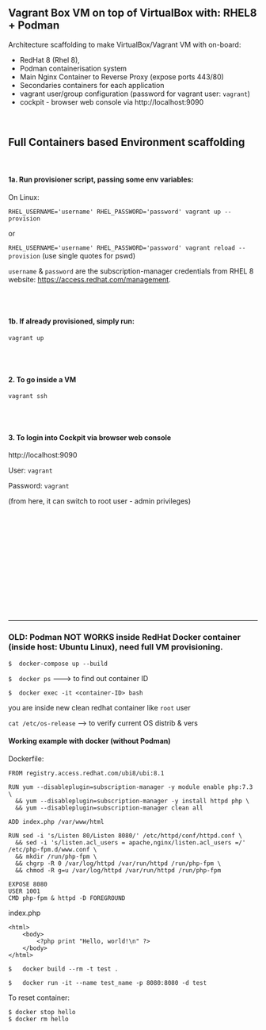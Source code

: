 ## Vagrant Box VM on top of VirtualBox with: RHEL8 + Podman
Architecture scaffolding to make VirtualBox/Vagrant VM with on-board:
- RedHat 8 (Rhel 8),
- Podman containerisation system
- Main Nginx Container to Reverse Proxy (expose ports 443/80)
- Secondaries containers for each application
- vagrant user/group configuration (password for vagrant user: `vagrant`)
- cockpit - browser web console via http://localhost:9090  

<br/>

## Full Containers based Environment scaffolding
<br/>

#### 1a. Run provisioner script, passing some env variables:

On Linux:

`RHEL_USERNAME='username' RHEL_PASSWORD='password' vagrant up --provision`

or

`RHEL_USERNAME='username' RHEL_PASSWORD='password' vagrant reload --provision` (use single quotes for pswd)

`username` & `password` are the subscription-manager credentials from RHEL 8 website: https://access.redhat.com/management.

<br/>
<br/>

#### 1b. If already provisioned, simply run:

`vagrant up`

<br/>
<br/>

#### 2. To go inside a VM

`vagrant ssh`

<br/>
<br/>

#### 3. To login into Cockpit via browser web console

http://localhost:9090

User: `vagrant`

Password: `vagrant`

(from here, it can switch to root user - admin privileges)

<br/>
<br/>
<br/>
<br/>
<br/>
<br/>
<br/>
<br/>
<br/>
<br/>
<br/>
<br/>

---



### OLD: Podman NOT WORKS inside RedHat Docker container (inside host: Ubuntu Linux), need full VM provisioning.

`$  docker-compose up --build`

`$  docker ps` ---> to find out container ID

`$  docker exec -it <container-ID> bash`

you are inside new clean redhat container like `root` user

`cat /etc/os-release`  --> to verify current OS distrib & vers


#### Working example with docker (without Podman)

Dockerfile:
```
FROM registry.access.redhat.com/ubi8/ubi:8.1

RUN yum --disableplugin=subscription-manager -y module enable php:7.3 \
  && yum --disableplugin=subscription-manager -y install httpd php \
  && yum --disableplugin=subscription-manager clean all

ADD index.php /var/www/html

RUN sed -i 's/Listen 80/Listen 8080/' /etc/httpd/conf/httpd.conf \
  && sed -i 's/listen.acl_users = apache,nginx/listen.acl_users =/' /etc/php-fpm.d/www.conf \
  && mkdir /run/php-fpm \
  && chgrp -R 0 /var/log/httpd /var/run/httpd /run/php-fpm \
  && chmod -R g=u /var/log/httpd /var/run/httpd /run/php-fpm

EXPOSE 8080
USER 1001
CMD php-fpm & httpd -D FOREGROUND
```

index.php
```
<html>
    <body>
        <?php print "Hello, world!\n" ?>
    </body>
</html>
```

`$   docker build --rm -t test .`

`$   docker run -it --name test_name -p 8080:8080 -d test`

To reset container:
```
$ docker stop hello
$ docker rm hello
```
